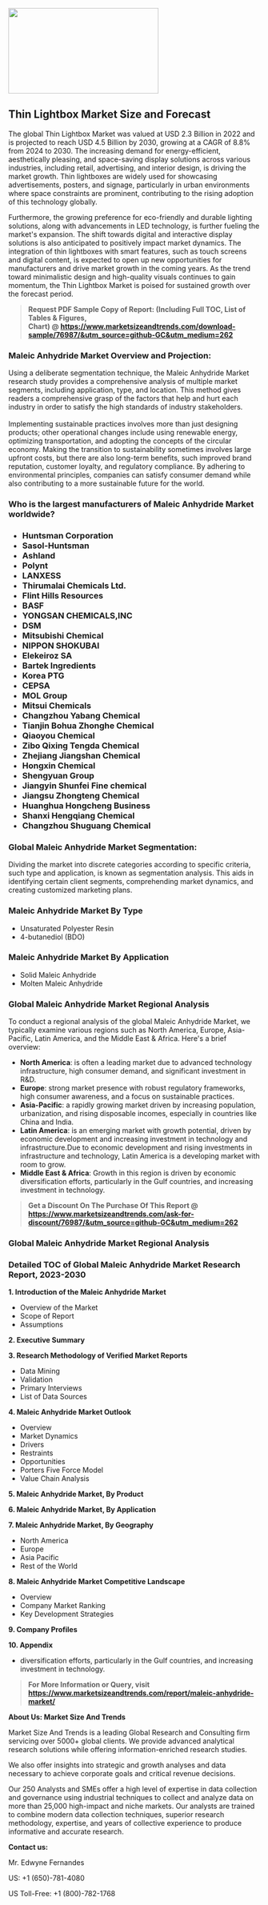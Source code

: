 <p><img class="alignnone size-medium wp-image-20088" src="https://ffe5etoiles.com/wp-content/uploads/2024/12/MST1-300x171.png" alt="" width="300" height="171" /></p><h2>Thin Lightbox Market Size and Forecast</h2><p>The global Thin Lightbox Market was valued at USD 2.3 Billion in 2022 and is projected to reach USD 4.5 Billion by 2030, growing at a CAGR of 8.8% from 2024 to 2030. The increasing demand for energy-efficient, aesthetically pleasing, and space-saving display solutions across various industries, including retail, advertising, and interior design, is driving the market growth. Thin lightboxes are widely used for showcasing advertisements, posters, and signage, particularly in urban environments where space constraints are prominent, contributing to the rising adoption of this technology globally.</p><p>Furthermore, the growing preference for eco-friendly and durable lighting solutions, along with advancements in LED technology, is further fueling the market's expansion. The shift towards digital and interactive display solutions is also anticipated to positively impact market dynamics. The integration of thin lightboxes with smart features, such as touch screens and digital content, is expected to open up new opportunities for manufacturers and drive market growth in the coming years. As the trend toward minimalistic design and high-quality visuals continues to gain momentum, the Thin Lightbox Market is poised for sustained growth over the forecast period.</p></p><blockquote id="" class=""><strong>Request PDF Sample Copy of Report: (Including Full TOC, List of Tables &amp; Figures, Chart)&nbsp;@&nbsp;<strong><a href="https://www.marketsizeandtrends.com/download-sample/76987/&utm_source=github-GC&utm_medium=262" target="_blank">https://www.marketsizeandtrends.com/download-sample/76987/&utm_source=github-GC&utm_medium=262</a></strong></strong></blockquote><h3 id="" class="">Maleic Anhydride Market&nbsp;Overview and Projection:</h3><p id="" class="">Using a deliberate segmentation technique, the Maleic Anhydride Market research study provides a comprehensive analysis of multiple market segments, including application, type, and location. This method gives readers a comprehensive grasp of the factors that help and hurt each industry in order to satisfy the high standards of industry stakeholders. <br /> <br />Implementing sustainable practices involves more than just designing products; other operational changes include using renewable energy, optimizing transportation, and adopting the concepts of the circular economy. Making the transition to sustainability sometimes involves large upfront costs, but there are also long-term benefits, such improved brand reputation, customer loyalty, and regulatory compliance. By adhering to environmental principles, companies can satisfy consumer demand while also contributing to a more sustainable future for the world.</p><h3 id="" class="">Who is the largest manufacturers of&nbsp;Maleic Anhydride Market worldwide?</h3><h3 class=""><p><ul><li>Huntsman Corporation </li><li> Sasol-Huntsman </li><li> Ashland </li><li> Polynt </li><li> LANXESS </li><li> Thirumalai Chemicals Ltd. </li><li> Flint Hills Resources </li><li> BASF </li><li> YONGSAN CHEMICALS,INC </li><li> DSM </li><li> Mitsubishi Chemical </li><li> NIPPON SHOKUBAI </li><li> Elekeiroz SA </li><li> Bartek Ingredients </li><li> Korea PTG </li><li> CEPSA </li><li> MOL Group </li><li> Mitsui Chemicals </li><li> Changzhou Yabang Chemical </li><li> Tianjin Bohua Zhonghe Chemical </li><li> Qiaoyou Chemical </li><li> Zibo Qixing Tengda Chemical </li><li> Zhejiang Jiangshan Chemical </li><li> Hongxin Chemical </li><li> Shengyuan Group </li><li> Jiangyin Shunfei Fine chemical </li><li> Jiangsu Zhongteng Chemical </li><li> Huanghua Hongcheng Business </li><li> Shanxi Hengqiang Chemical </li><li> Changzhou Shuguang Chemical</li></ul></p></h3><h3 id="" class="">Global&nbsp;Maleic Anhydride Market Segmentation:</h3><p id="" class="">Dividing the market into discrete categories according to specific criteria, such type and application, is known as segmentation analysis. This aids in identifying certain client segments, comprehending market dynamics, and creating customized marketing plans.</p><h3 id="" class="">Maleic Anhydride Market&nbsp;By Type</h3><p><p><ul><li>Unsaturated Polyester Resin </li><li> 4-butanediol (BDO)</p></li></ul></p></p><h3 id="" class="">Maleic Anhydride Market&nbsp;By Application</h3><p class=""><p><ul><li>Solid Maleic Anhydride </li><li> Molten Maleic Anhydride</li></ul></p></p><h3 id="" class="">Global Maleic Anhydride Market Regional Analysis</h3><p id="" class="">To conduct a regional analysis of the global Maleic Anhydride Market, we typically examine various regions such as North America, Europe, Asia-Pacific, Latin America, and the Middle East &amp; Africa. Here's a brief overview:</p><ul><li><strong>North America</strong>: is often a leading market due to advanced technology infrastructure, high consumer demand, and significant investment in R&amp;D.</li><li><strong>Europe</strong>: strong market presence with robust regulatory frameworks, high consumer awareness, and a focus on sustainable practices.</li><li><strong>Asia-Pacific</strong>: a rapidly growing market driven by increasing population, urbanization, and rising disposable incomes, especially in countries like China and India.</li><li><strong>Latin America</strong>: is an emerging market with growth potential, driven by economic development and increasing investment in technology and infrastructure.Due to economic development and rising investments in infrastructure and technology, Latin America is a developing market with room to grow.</li><li><strong>Middle East &amp; Africa</strong>: Growth in this region is driven by economic diversification efforts, particularly in the Gulf countries, and increasing investment in technology.</li></ul><blockquote id="" class=""><strong>Get a Discount On The Purchase Of This Report @ <strong><a href="https://www.marketsizeandtrends.com/ask-for-discount/76987/&utm_source=github-GC&utm_medium=262" target="_blank">https://www.marketsizeandtrends.com/ask-for-discount/76987/&utm_source=github-GC&utm_medium=262</a></strong></strong></blockquote><h3 id="" class="">Global Maleic Anhydride Market Regional Analysis</h3><h3 id="" class="">Detailed TOC of Global Maleic Anhydride Market Research Report, 2023-2030</h3><p id="" class=""><strong>1. Introduction of the Maleic Anhydride Market</strong></p><ul><li>Overview of the Market</li><li>Scope of Report</li><li>Assumptions</li></ul><p id="" class=""><strong>2. Executive Summary</strong></p><p id="" class=""><strong>3. Research Methodology of Verified Market Reports</strong></p><ul><li>Data Mining</li><li>Validation</li><li>Primary Interviews</li><li>List of Data Sources</li></ul><p id="" class=""><strong>4. Maleic Anhydride Market Outlook</strong></p><ul><li>Overview</li><li>Market Dynamics</li><li>Drivers</li><li>Restraints</li><li>Opportunities</li><li>Porters Five Force Model</li><li>Value Chain Analysis</li></ul><p id="" class=""><strong>5. Maleic Anhydride Market, By Product</strong></p><p id="" class=""><strong>6. Maleic Anhydride Market, By Application</strong></p><p id="" class=""><strong>7. Maleic Anhydride Market, By Geography</strong></p><ul><li>North America</li><li>Europe</li><li>Asia Pacific</li><li>Rest of the World</li></ul><p id="" class=""><strong>8. Maleic Anhydride Market Competitive Landscape</strong></p><ul><li>Overview</li><li>Company Market Ranking</li><li>Key Development Strategies</li></ul><p id="" class=""><strong>9. Company Profiles</strong></p><p id="" class=""><strong>10. Appendix</strong></p><ul><li>diversification efforts, particularly in the Gulf countries, and increasing investment in technology.</li></ul><blockquote id="" class=""><strong>For More Information or Query, visit <strong><strong><a href="https://www.marketsizeandtrends.com/report/maleic-anhydride-market/" target="_blank">https://www.marketsizeandtrends.com/report/maleic-anhydride-market/</a></strong></strong></strong></blockquote><p id="" class=""><strong>About Us: Market Size And Trends</strong></p><p id="" class="">Market Size And Trends is a leading Global Research and Consulting firm servicing over 5000+ global clients. We provide advanced analytical research solutions while offering information-enriched research studies.</p><p id="" class="">We also offer insights into strategic and growth analyses and data necessary to achieve corporate goals and critical revenue decisions.</p><p id="" class="">Our 250 Analysts and SMEs offer a high level of expertise in data collection and governance using industrial techniques to collect and analyze data on more than 25,000 high-impact and niche markets. Our analysts are trained to combine modern data collection techniques, superior research methodology, expertise, and years of collective experience to produce informative and accurate research.</p><p id="" class=""><strong>Contact us:</strong></p><p id="" class="">Mr. Edwyne Fernandes</p><p id="" class="">US: +1 (650)-781-4080</p><p id="" class="">US Toll-Free: +1 (800)-782-1768</p>
